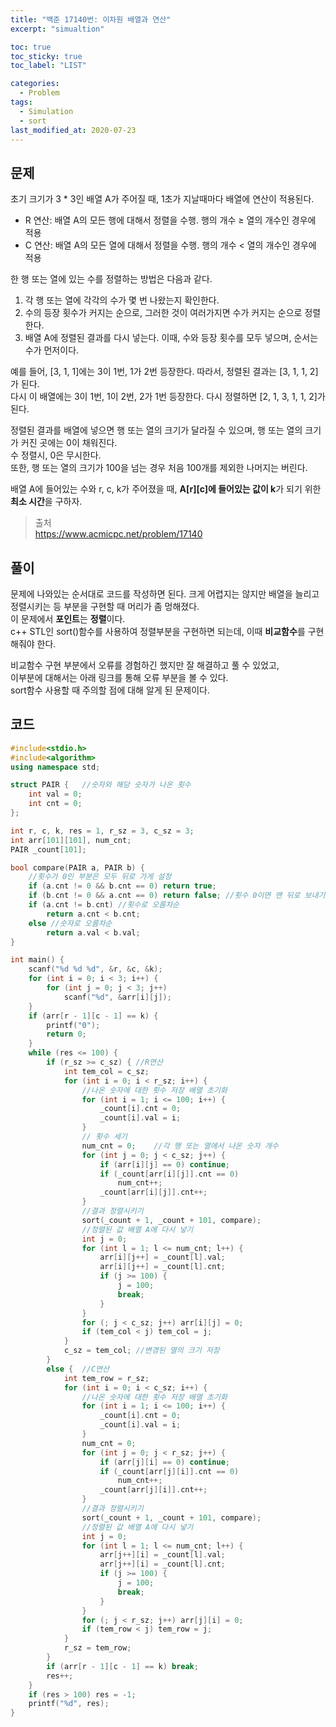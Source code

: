 ```yaml
---
title: "백준 17140번: 이차원 배열과 연산"
excerpt: "simualtion"

toc: true
toc_sticky: true
toc_label: "LIST"

categories:
  - Problem
tags:
  - Simulation  
  - sort
last_modified_at: 2020-07-23
---
```

문제  
---------  
초기 크기가 3 * 3인 배열 A가 주어질 때, 1초가 지날때마다 배열에 연산이 적용된다.  
* R 연산: 배열 A의 모든 행에 대해서 정렬을 수행. 행의 개수 ≥ 열의 개수인 경우에 적용  
* C 연산: 배열 A의 모든 열에 대해서 정렬을 수행. 행의 개수 < 열의 개수인 경우에 적용  

한 행 또는 열에 있는 수를 정렬하는 방법은 다음과 같다.  
1. 각 행 또는 열에 각각의 수가 몇 번 나왔는지 확인한다.  
2. 수의 등장 횟수가 커지는 순으로, 그러한 것이 여러가지면 수가 커지는 순으로 정렬한다.  
3. 배열 A에 정렬된 결과를 다시 넣는다. 이때, 수와 등장 횟수를 모두 넣으며, 순서는 수가 먼저이다.  

예를 들어, [3, 1, 1]에는 3이 1번, 1가 2번 등장한다. 따라서, 정렬된 결과는 [3, 1, 1, 2]가 된다.  
다시 이 배열에는 3이 1번, 1이 2번, 2가 1번 등장한다. 다시 정렬하면 [2, 1, 3, 1, 1, 2]가 된다.  


정렬된 결과를 배열에 넣으면 행 또는 열의 크기가 달라질 수 있으며, 행 또는 열의 크기가 커진 곳에는 0이 채워진다.  
수 정렬시, 0은 무시한다.  
또한, 행 또는 열의 크기가 100을 넘는 경우 처음 100개를 제외한 나머지는 버린다.  


배열 A에 들어있는 수와 r, c, k가 주어졌을 때, **A[r][c]에 들어있는 값이 k**가 되기 위한 **최소 시간**을 구하자.  


> 출처  
> <https://www.acmicpc.net/problem/17140>  

풀이  
----------  
문제에 나와있는 순서대로 코드를 작성하면 된다. 크게 어렵지는 않지만 배열을 늘리고 정렬시키는 등 부분을 구현할 때 머리가 좀 멍해졌다.  
이 문제에서 **포인트**는 **정렬**이다.  
c++ STL인 sort()함수를 사용하여 정렬부분을 구현하면 되는데, 이때 **비교함수**를 구현해줘야 한다.  


비교함수 구현 부분에서 오류를 경험하긴 했지만 잘 해결하고 풀 수 있었고,  
이부분에 대해서는 아래 링크를 통해 오류 부분을 볼 수 있다.  
sort함수 사용할 때 주의할 점에 대해 알게 된 문제이다.  


코드  
----------  
```c++  
#include<stdio.h>
#include<algorithm>
using namespace std;

struct PAIR {	//숫자와 해당 숫자가 나온 횟수
	int val = 0;
	int cnt = 0;
};

int r, c, k, res = 1, r_sz = 3, c_sz = 3;
int arr[101][101], num_cnt;
PAIR _count[101];

bool compare(PAIR a, PAIR b) {
	//횟수가 0인 부분은 모두 뒤로 가게 설정
	if (a.cnt != 0 && b.cnt == 0) return true;
	if (b.cnt != 0 && a.cnt == 0) return false;	//횟수 0이면 맨 뒤로 보내기
	if (a.cnt != b.cnt)	//횟수로 오름차순
		return a.cnt < b.cnt;
	else //숫자로 오름차순
		return a.val < b.val;
}

int main() {
	scanf("%d %d %d", &r, &c, &k);
	for (int i = 0; i < 3; i++) {
		for (int j = 0; j < 3; j++)
			scanf("%d", &arr[i][j]);
	}
	if (arr[r - 1][c - 1] == k) {
		printf("0");
		return 0;
	}
	while (res <= 100) {
		if (r_sz >= c_sz) {	//R연산
			int tem_col = c_sz;
			for (int i = 0; i < r_sz; i++) {
				//나온 숫자에 대한 횟수 저장 배열 초기화
				for (int i = 1; i <= 100; i++) {
					_count[i].cnt = 0;
					_count[i].val = i;
				}
				// 횟수 세기
				num_cnt = 0;	//각 행 또는 열에서 나온 숫자 개수
				for (int j = 0; j < c_sz; j++) {
					if (arr[i][j] == 0) continue;
					if (_count[arr[i][j]].cnt == 0)
						num_cnt++;
					_count[arr[i][j]].cnt++;
				}
				//결과 정렬시키기
				sort(_count + 1, _count + 101, compare);
				//정렬된 값 배열 A에 다시 넣기
				int j = 0;
				for (int l = 1; l <= num_cnt; l++) {
					arr[i][j++] = _count[l].val;
					arr[i][j++] = _count[l].cnt;
					if (j >= 100) {
						j = 100;
						break;
					}
				}
				for (; j < c_sz; j++) arr[i][j] = 0;
				if (tem_col < j) tem_col = j;
			}
			c_sz = tem_col;	//변경된 열의 크기 저장
		}
		else {	//C연산
			int tem_row = r_sz;
			for (int i = 0; i < c_sz; i++) {
				//나온 숫자에 대한 횟수 저장 배열 초기화
				for (int i = 1; i <= 100; i++) {
					_count[i].cnt = 0;
					_count[i].val = i;
				}
				num_cnt = 0;
				for (int j = 0; j < r_sz; j++) {
					if (arr[j][i] == 0) continue;
					if (_count[arr[j][i]].cnt == 0)
						num_cnt++;
					_count[arr[j][i]].cnt++;
				}
				//결과 정렬시키기
				sort(_count + 1, _count + 101, compare);
				//정렬된 값 배열 A에 다시 넣기
				int j = 0;
				for (int l = 1; l <= num_cnt; l++) {
					arr[j++][i] = _count[l].val;
					arr[j++][i] = _count[l].cnt;
					if (j >= 100) {
						j = 100;
						break;
					}
				}
				for (; j < r_sz; j++) arr[j][i] = 0;
				if (tem_row < j) tem_row = j;
			}
			r_sz = tem_row;
		}
		if (arr[r - 1][c - 1] == k) break;
		res++;
	}
	if (res > 100) res = -1;
	printf("%d", res);
}
```  